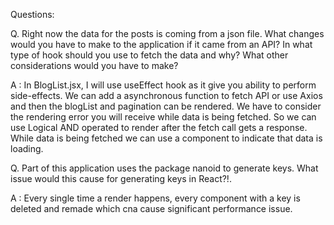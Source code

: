 Questions:

Q. Right now the data for the posts is coming from a json file. What changes would you have to make to the application if it came from an API? In what type of hook should you use to fetch the data and why? What other considerations would you have to make?

A : In BlogList.jsx, I will use useEffect hook as it give you ability to perform side-effects. We can add a asynchronous function to fetch API or use Axios and then the blogList and pagination can be rendered.
We have to consider the rendering error you will receive while data is being fetched. So we can use Logical AND operated to render after the fetch call gets a response.
While data is being fetched we can use a component to indicate that data is loading.

Q. Part of this application uses the package nanoid to generate keys. What issue would this cause for generating keys in React?!.

A : Every single time a render happens, every component with a key is deleted and remade which cna cause significant performance issue.
